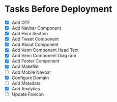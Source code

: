 # Tasks Before Deployment 

- [x] Add OTF
- [x] Add Navbar Component
- [x] Add Hero Section
- [x] Add Tweet Component
- [x] Add About Component
- [x] Add Venn Component Head Text
- [x] Add Venn Component Diag ram
- [x] Add Footer Component
- [x] Add Makefile 
- [ ] Add Mobile Navbar
- [x] Configure Domain
- [ ] Add Metadata
- [x] Add Analytics
- [ ] Update Favicon 